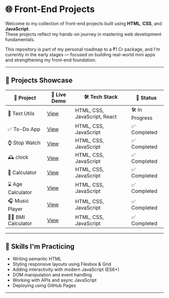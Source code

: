 # 🌐 Front-End Projects

Welcome to my collection of front-end projects built using **HTML**, **CSS**, and **JavaScript**.  
These projects reflect my hands-on journey in mastering web development fundamentals.

This repository is part of my personal roadmap to a ₹1 Cr package, and I'm currently in the early stages — focused on building real-world mini apps and strengthening my front-end foundation.

---

## 🚀 Projects Showcase

| 📁 Project | 🔗 Live Demo | 🛠️ Tech Stack | 📌 Status |
|------------|---------------|----------------|------------|
| 📄 Text Utils | [View](https://yourusername.github.io/front-end-projects/projects/text-utils/) | HTML, CSS, JavaScript, React | 🛠️ In Progress |
| ✅ To-Do App | [View](https://yourusername.github.io/front-end-projects/projects/To-Do-list/) | HTML, CSS, JavaScript | ✅ Completed |
| ⌚ Stop Watch | [View](https://yourusername.github.io/front-end-projects/projects/Stop-Watch/) | HTML, CSS, JavaScript | ✅ Completed |
| 🕰️ clock | [View](https://yourusername.github.io/front-end-projects/projects/Clock/) | HTML, CSS, JavaScript | ✅ Completed |
| 📱 Calculator | [View](https://yourusername.github.io/front-end-projects/projects/calculator/) | HTML, CSS, JavaScript | ✅ Completed |
| ⌛ Age Calculator | [View](https://yourusername.github.io/front-end-projects/projects/age_cal/) | HTML, CSS, JavaScript | ✅ Completed |
| 🎧 Music Player | [View](https://yourusername.github.io/front-end-projects/projects/Music-Player/) | HTML, CSS, JavaScript | ✅ Completed |
| 🧑‍⚕️ BMI Calculator | [View](https://yourusername.github.io/front-end-projects/projects/BMI-Calculator/) | HTML, CSS, JavaScript | ✅ Completed |

---

## 🧠 Skills I'm Practicing

- Writing semantic HTML
- Styling responsive layouts using Flexbox & Grid
- Adding interactivity with modern JavaScript (ES6+)
- DOM manipulation and event handling
- Working with APIs and async JavaScript
- Deploying using GitHub Pages

---


